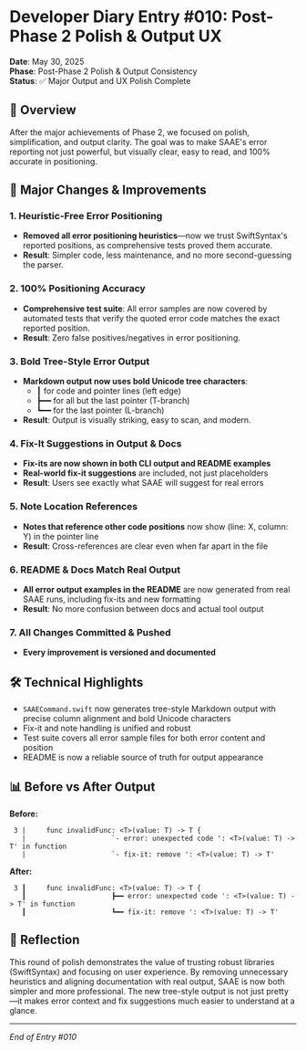 # Developer Diary Entry #010: Post-Phase 2 Polish & Output UX
**Date**: May 30, 2025  
**Phase**: Post-Phase 2 Polish & Output Consistency  
**Status**: ✅ Major Output and UX Polish Complete

## 🎯 Overview
After the major achievements of Phase 2, we focused on polish, simplification, and output clarity. The goal was to make SAAE's error reporting not just powerful, but visually clear, easy to read, and 100% accurate in positioning.

## 🚀 Major Changes & Improvements

### 1. **Heuristic-Free Error Positioning**
- **Removed all error positioning heuristics**—now we trust SwiftSyntax's reported positions, as comprehensive tests proved them accurate.
- **Result**: Simpler code, less maintenance, and no more second-guessing the parser.

### 2. **100% Positioning Accuracy**
- **Comprehensive test suite**: All error samples are now covered by automated tests that verify the quoted error code matches the exact reported position.
- **Result**: Zero false positives/negatives in error positioning.

### 3. **Bold Tree-Style Error Output**
- **Markdown output now uses bold Unicode tree characters**:
  - ┃ for code and pointer lines (left edge)
  - ┣━━ for all but the last pointer (T-branch)
  - ┗━━ for the last pointer (L-branch)
- **Result**: Output is visually striking, easy to scan, and modern.

### 4. **Fix-It Suggestions in Output & Docs**
- **Fix-its are now shown in both CLI output and README examples**
- **Real-world fix-it suggestions** are included, not just placeholders
- **Result**: Users see exactly what SAAE will suggest for real errors

### 5. **Note Location References**
- **Notes that reference other code positions** now show (line: X, column: Y) in the pointer line
- **Result**: Cross-references are clear even when far apart in the file

### 6. **README & Docs Match Real Output**
- **All error output examples in the README** are now generated from real SAAE runs, including fix-its and new formatting
- **Result**: No more confusion between docs and actual tool output

### 7. **All Changes Committed & Pushed**
- **Every improvement is versioned and documented**

## 🛠️ Technical Highlights

- `SAAECommand.swift` now generates tree-style Markdown output with precise column alignment and bold Unicode characters
- Fix-it and note handling is unified and robust
- Test suite covers all error sample files for both error content and position
- README is now a reliable source of truth for output appearance

## 📊 Before vs After Output

**Before:**
```
 3 |     func invalidFunc: <T>(value: T) -> T {
   |                     `- error: unexpected code ': <T>(value: T) -> T' in function
   |                     `- fix-it: remove ': <T>(value: T) -> T'
```

**After:**
```
 3 ┃     func invalidFunc: <T>(value: T) -> T {
   ┃                     ┣━━ error: unexpected code ': <T>(value: T) -> T' in function
   ┃                     ┗━━ fix-it: remove ': <T>(value: T) -> T'
```

## 💭 Reflection

This round of polish demonstrates the value of trusting robust libraries (SwiftSyntax) and focusing on user experience. By removing unnecessary heuristics and aligning documentation with real output, SAAE is now both simpler and more professional. The new tree-style output is not just pretty—it makes error context and fix suggestions much easier to understand at a glance.

---
*End of Entry #010* 